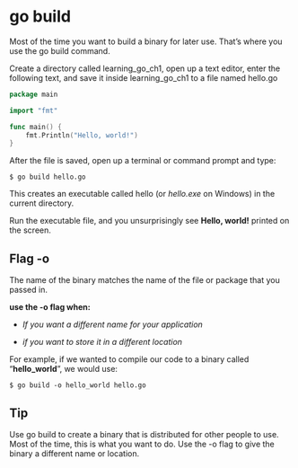 # go build

Most of the time you want to build a binary for later use. That’s where you use the go
build command.

Create a directory called learning_go_ch1, open up a text editor, enter the
following text, and save it inside learning_go_ch1 to a file named hello.go

```go
package main

import "fmt"

func main() {
	fmt.Println("Hello, world!")
}
```

After the file is saved, open up a terminal or command prompt and type:

    $ go build hello.go

This creates an executable called hello (or *hello.exe* on Windows) in the current
directory.

Run the executable file, and you unsurprisingly see **Hello, world!** printed on the screen.

## Flag -o

The name of the binary matches the name of the file or package that you passed in.  

**use the **-o** flag when:**

*   *If you want a different name for your application*
    
*   *if you want to store it in a different location*


For example, if we wanted to compile our code to a binary
called “**hello_world**”, we would use:

    $ go build -o hello_world hello.go

## Tip 
Use go build to create a binary that is distributed for other people
to use. Most of the time, this is what you want to do. Use the -o flag
to give the binary a different name or location.